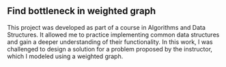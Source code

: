 ## Find bottleneck in weighted graph
This project was developed as part of a course in Algorithms and Data Structures. It allowed me to practice implementing common data structures and gain a deeper understanding of their functionality. In this work, I was challenged to design a solution for a problem proposed by the instructor, which I modeled using a weighted graph.
